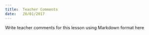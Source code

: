 ```yaml
---
title:  Teacher Comments
date:   20/01/2017
---
```


Write teacher comments for this lesson using Markdown format here